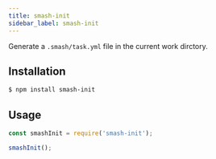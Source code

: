 ```yaml
---
title: smash-init
sidebar_label: smash-init
---
```


Generate a `.smash/task.yml` file in the current work dirctory.

## Installation

```bash
$ npm install smash-init
```

## Usage

```javascript
const smashInit = require('smash-init');

smashInit();
```
